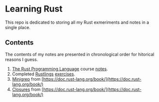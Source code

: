 # Learning Rust

This repo is dedicated to storing all my Rust exmeriments and notes in a single place.

## Contents

The contents of my notes are presented in chronological order for hitorical reasons I guess.

1. [The Rust Programming Language](https://www.udemy.com/rust-lang/) course [notes](/course-notes).
2. Completed [Rustlings](https://github.com/rust-lang/rustlings) [exercises](/rustlings).
3. [Minigrep](/minigrep) from [https://doc.rust-lang.org/book/](https://doc.rust-lang.org/book/)
4.  [Closures](/closures) from [https://doc.rust-lang.org/book/](https://doc.rust-lang.org/book/)
